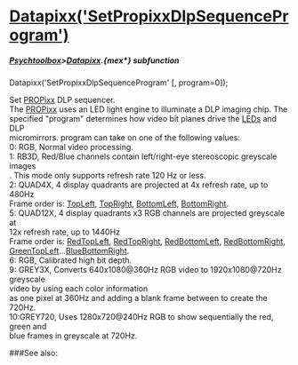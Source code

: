 # [Datapixx('SetPropixxDlpSequenceProgram')](Datapixx-SetPropixxDlpSequenceProgram) 
##### [Psychtoolbox](Psychtoolbox)>[Datapixx](Datapixx).{mex*} subfunction

Datapixx('SetPropixxDlpSequenceProgram' [, program=0]);

Set [PROPixx](PROPixx) DLP sequencer.  
The [PROPixx](PROPixx) uses an LED light engine to illuminate a DLP imaging chip. The  
specified "program" determines how video bit planes drive the [LEDs](LEDs) and DLP  
micromirrors. program can take on one of the following values:  
   0: RGB, Normal video processing.  
   1: RB3D, Red/Blue channels contain left/right-eye stereoscopic greyscale  
images  
.       This mode only supports refresh rate 120 Hz or less.  
   2: QUAD4X, 4 display quadrants are projected at 4x refresh rate, up to 480Hz  
      Frame order is: [TopLeft](TopLeft), [TopRight](TopRight), [BottomLeft](BottomLeft), [BottomRight](BottomRight).  
   5: QUAD12X, 4 display quadrants x3 RGB channels are projected greyscale at  
12x refresh rate, up to 1440Hz  
      Frame order is: [RedTopLeft](RedTopLeft), [RedTopRight](RedTopRight), [RedBottomLeft](RedBottomLeft), [RedBottomRight](RedBottomRight),  
[GreenTopLeft](GreenTopLeft)...[BlueBottomRight](BlueBottomRight).  
   6: RGB, Calibrated high bit depth.  
   9: GREY3X, Converts 640x1080@360Hz RGB video to 1920x1080@720Hz greyscale  
video by using each color information  
      as one pixel at 360Hz and adding a blank frame between to create the  
720Hz.  
   10:GREY720, Uses 1280x720@240Hz RGB to show sequentially the red, green and  
blue frames in greyscale at 720Hz.  
  


###See also:

